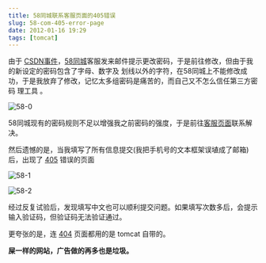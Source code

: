 ```yaml
---
title: 58同城联系客服页面的405错误
slug: 58-com-405-error-page
date: 2012-01-16 19:29
tags: [tomcat]
---
```


由于 [CSDN事件][1]，[58同城][2]客服发来邮件提示更改密码，于是前往修改，但由于我的新设定的密码包含了字母、数字及
划线以外的字符，在58同城上不能修改成功，于是我放弃了修改，记忆太多组密码是痛苦的，而自己又不怎么信任第三方密码
理工具 。

![58-0](http://pic.yupoo.com/greatghoul_v/BFKBt1pc/cgmvV.png)

58同城现有的密码规则不足以增强我之前密码的强度，于是前往[客服页面][3]联系解决。

然后遗憾的是，当我填写了所有信息提交(我把手机号的文本框架误埴成了邮箱)后，出现了 [405][4] 错误的页面

![58-1](http://pic.yupoo.com/greatghoul_v/BFKBtsLS/GP5aT.png)

![58-2](http://pic.yupoo.com/greatghoul_v/BFKBvBlk/eXIBR.png)

经过反复试验后，发现填写中文也可以顺利提交问题。如果填写次数多后，会提示输入验证码，但验证码无法验证通过。

更夸张的是，连 [404][5] 页面都用的是 tomcat 自带的。

**屎一样的网站，广告做的再多也是垃圾。**

[1]: http://coolshell.cn/articles/6193.html
[2]: http://www.58.com/
[3]: http://about.58.com/online-kefu.html
[4]: http://zh.wikipedia.org/wiki/HTTP%E7%8A%B6%E6%80%81%E7%A0%81#405
[5]: http://about.58.com/abc.html
